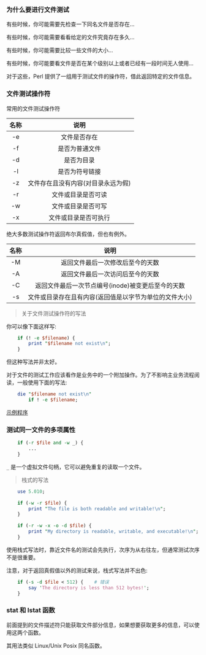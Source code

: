 
### 为什么要进行文件测试

有些时候，你可能需要先检查一下同名文件是否存在...

有些时候，你可能需要看看给定的文件究竟存在多久...

有些时候，你可能需要比较一些文件的大小...

有些时候，你可能要看文件是否在某个级别以上或者已经有一段时间无人使用...

对于这些，Perl 提供了一组用于测试文件的操作符，借此返回特定的文件信息。


### 文件测试操作符

常用的文件测试操作符

| 名称 | 说明 |
|:----:|:----:|
| -e   | 文件是否存在 |
| -f   | 是否为普通文件 |
| -d   | 是否为目录 |
| -l   | 是否为符号链接 |
| -z   | 文件存在且没有内容(对目录永远为假) |
| -r   | 文件或目录是否可读 |
| -w   | 文件或目录是否可写 |
| -x   | 文件或目录是否可执行 |


绝大多数测试操作符返回布尔真假值，但也有例外。

| 名称 | 说明 |
|:----:|:----:|
| -M   | 返回文件最后一次修改后至今的天数 |
| -A   | 返回文件最后一次访问后至今的天数 |
| -C   | 返回文件最后一次节点编号(inode)被变更后至今的天数 |
| -s   | 文件或目录存在且有内容(返回值是以字节为单位的文件大小) |


> 关于文件测试操作符的写法

你可以像下面这样写:
```pl
    if (! -e $filename) {
        print "$filename not exist\n";
    }
```
但这种写法并非太好。

对于文件的测试工作应该看作是业务中的一个附加操作。为了不影响主业务流程阅读，一般使用下面的写法:
```pl
    die "$filename not exist\n"
        if ! -e $filename;
```

[示例程序](t/03_filetest_eMs.pl)


### 测试同一文件的多项属性

```pl
    if (-r $file and -w _) {
        ...
    }
```
`_` 是一个虚拟文件句柄，它可以避免重复的读取一个文件。


> 栈式的写法

```pl
    use 5.010;
    
    if (-w -r $file) {
        print "The file is both readable and writable!\n";
    }
    
    if (-r -w -x -o -d $file) {
        print "My directory is readable, writable, and executable!\n";
    }
```
使用栈式写法时，靠近文件名的测试会先执行，次序为从右往左，但通常测试次序不是很重要。

注意，对于返回真假值以外的测试来说，栈式写法并不出色:
```pl
    if (-s -d $file < 512) {    # 错误
        say 'The directory is less than 512 bytes!';
    }
```


### stat 和 lstat 函数

前面提到的文件描述符只能获取文件部分信息，如果想要获取更多的信息，可以使用这两个函数。

其用法类似 Linux/Unix Posix 同名函数。

